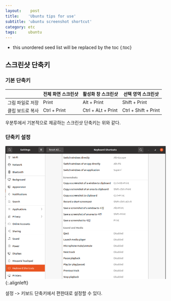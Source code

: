 ```yaml
---
layout:    post
title:    'Ubuntu tips for use'
subtitle: 'ubuntu screenshot shortcut'
category: etc
tags:     ubuntu
---
```


* this unordered seed list will be replaced by the toc
{:toc}

## 스크린샷 단축키<br>

### 기본 단축키

|                  | 전체 화면 스크린샷 | 활성화 창 스크린샷 | 선택 영역 스크린샷   |
| ---------------- | ------------------ | ------------------ | -------------------- |
| 그림 파일로 저장 | Print              | Alt + Print        | Shift + Print        |
| 클립 보드로 복사 | Ctrl + Print       | Ctrl + ALt + Print | Ctrl + Shift + Print |

우분투에서 기본적으로 제공하는 스크린샷 단축키는 위와 같다. 


### 단축키 설정

![ubuntu_screenshot](/assets/img/ubuntu/ubuntu_screenshot.png){:.alignleft}

설정 -> 키보드 단축키에서 편한대로 설정할 수 있다. 